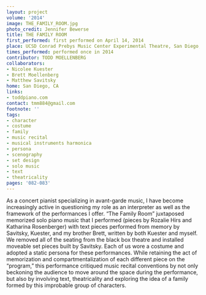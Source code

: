 ```yaml
---
layout: project
volume: '2014'
image: THE_FAMILY_ROOM.jpg
photo_credit: Jennifer Bewerse
title: THE FAMILY ROOM
first_performed: first performed on April 14, 2014
place: UCSD Conrad Prebys Music Center Experimental Theatre, San Diego, CA
times_performed: performed once in 2014
contributor: TODD MOELLENBERG
collaborators:
- Nicolee Kuester
- Brett Moellenberg
- Matthew Savitsky
home: San Diego, CA
links:
- toddpiano.com
contact: tmm884@gmail.com
footnote: ''
tags:
- character
- costume
- family
- music recital
- musical instruments harmonica
- persona
- scenography
- set design
- solo music
- text
- theatricality
pages: '082-083'
---
```


As a concert pianist specializing in avant-garde music, I have become increasingly active in questioning my role as an interpreter as well as the framework of the performances I offer. “The Family Room” juxtaposed memorized solo piano music that I performed (pieces by Rozalie Hirs and Katharina Rosenberger) with text pieces performed from memory by Savitsky, Kuester, and my brother Brett, written by both Kuester and myself. We removed all of the seating from the black box theatre and installed moveable set pieces built by Savitsky. Each of us wore a costume and adopted a static persona for these performances. While retaining the act of memorization and compartmentalization of each different piece on the “program,” this performance critiqued music recital conventions by not only beckoning the audience to move around the space during the performance, but also by involving text, theatricality and exploring the idea of a family formed by this improbable group of characters.
